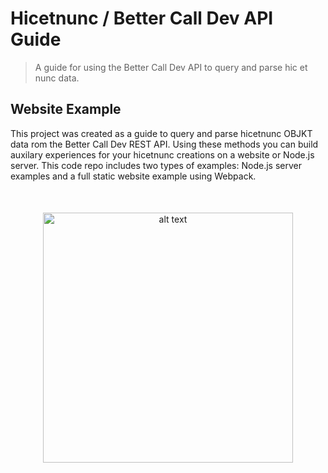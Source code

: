 # Hicetnunc / Better Call Dev API Guide
> A guide for using the Better Call Dev API to query and parse hic et nunc data.

## Website Example
This project was created as a guide to query and parse hicetnunc OBJKT data rom the Better Call Dev REST API. Using these methods you can build auxilary experiences for your hicetnunc creations on a website or Node.js server. This code repo includes two types of examples: Node.js server examples and a full static website example using Webpack.

<p style="margin-top:50px" align="center">
<img src="https://user-images.githubusercontent.com/1003196/118720642-ddbeb480-b7f7-11eb-98b6-7f75a189367e.png" alt="alt text" width="400">
</p>
